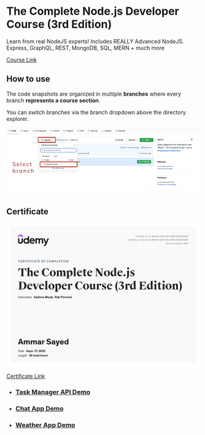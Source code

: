 # The Complete Node.js Developer Course (3rd Edition)

Learn from real NodeJS experts! Includes REALLY Advanced NodeJS. Express, GraphQL, REST, MongoDB, SQL, MERN + much more

[Course Link](https://www.udemy.com/course/the-complete-nodejs-developer-course-2/)

## How to use

The code snapshots are organized in multiple **branches** where every branch **represents a course section**.

You can switch branches via the branch dropdown above the directory explorer.

![Click on the branch dropdown and then select the appropriate branch for the course section you're looking for](./selecting-a-branch.jpg)

## Certificate

![Completion Certificate](./UC-58a4a111-8e9f-4c6c-b965-b78d231da345.jpg)

[Certificate Link](https://www.udemy.com/certificate/UC-58a4a111-8e9f-4c6c-b965-b78d231da345/)

- ### [Task Manager API Demo](https://git.heroku.com/ammar-task-manager-api.git)
- ### [Chat App Demo](https://git.heroku.com/chat-app-by-ammar.git)
- ### [Weather App Demo](https://git.heroku.com/chat-app-by-ammar.git)
